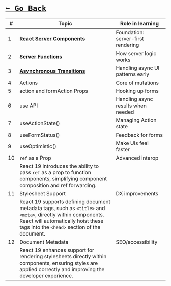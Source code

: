 # [```⬅️ Go Back```](./index.md#-features)

| #  | Topic                    | Role in learning                   |
| -- | ------------------------ | ---------------------------------- |
| 1  | [**React Server Components**](./react-server-components.md) | Foundation: server-first rendering |
| 2  | [**Server Functions**](./server-functions.md) | How server logic works             |
| 3  | [**Asynchronous Transitions**](./asynchronous-transitions.md) | Handling async UI patterns early   |
| 4  | Actions | Core of mutations                  |
| 5  | action and formAction Props | Hooking up forms                   |
| 6  | use API | Handling async results when needed |
| 7  | useActionState() | Managing Action state              |
| 8  | useFormStatus() | Feedback for forms                 |
| 9  | useOptimistic() | Make UIs feel faster               |
| 10 | `ref` as a Prop          | Advanced interop                   |
|    | React 19 introduces the ability to pass `ref` as a prop to function components, simplifying component composition and ref forwarding.|
| 11 | Stylesheet Support       | DX improvements                    |
|    | React 19 supports defining document metadata tags, such as `<title>` and `<meta>`, directly within components. React will automatically hoist these tags into the `<head>` section of the document.|
| 12 | Document Metadata        | SEO/accessibility                  |
|    | React 19 enhances support for rendering stylesheets directly within components, ensuring styles are applied correctly and improving the developer experience.|

